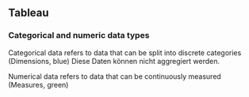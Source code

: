 ## Tableau

###  Categorical and numeric data types

Categorical data refers to data that can be split into discrete categories (Dimensions, blue)
Diese Daten können nicht aggregiert werden.

Numerical data refers to data that can be continuously measured (Measures, green)